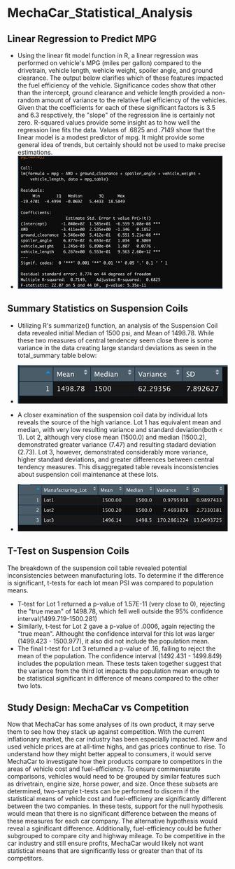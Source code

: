 # MechaCar_Statistical_Analysis

## Linear Regression to Predict MPG
* Using the linear fit model function in R, a linear regression was performed on vehicle's MPG (miles per gallon) compared to the drivetrain, vehicle length, wehicle weight, spoiler angle, and ground clearance. The output below clarifies which of these features impacted the fuel efficiency of the vehicle. Significance codes show that other than the intercept, ground clearance and vehicle length provided a non-random amount of variance to the relative fuel efficiency of the vehicles. Given that the coefficients for each of these significant factors is 3.5 and 6.3 respctively, the "slope" of the regression line is certainly not zero. R-squared values provide some insight as to how well the regression line fits the data. Values of .6825 and .7149 show that the linear model is a modest predictor of mpg. It might provide some general idea of trends, but certainly should not be used to make precise estimations.
* ![MPG influence of other factors](https://github.com/manBow1119/MechaCar_Statistical_Analysis/blob/main/MechaCar_linreg.png)

## Summary Statistics on Suspension Coils
* Utilizing R's summarize() function, an analysis of the Suspension Coil data revealed initial Median of 1500 psi, and Mean of 1498.78. While these two measures of central tendencey seem close there is some variance in the data creating large standard deviations as seen in the total_summary table below:
* ![Total Summary of Suspension Coil Data](https://github.com/manBow1119/MechaCar_Statistical_Analysis/blob/main/total_summary_suspension_coil.png)

* A closer examination of the suspension coil data by individual lots reveals the source of the high variance. Lot 1 has equivalent mean and median, with very low resulting variance and standard deviation(both < 1). Lot 2, although very close mean (1500.0) and median (1500.2), demonstrated greater variance (7.47) and resulting stadard deviation (2.73). Lot 3, however, demonstrated considerably more variance, higher standard deviations, and greater differences between central tendency measures. This disaggregated table reveals inconsistencies about suspension coil maintenance at these lots.
* ![Lot Summary of Suspension Coil Data](https://github.com/manBow1119/MechaCar_Statistical_Analysis/blob/main/Lot%20_summary_suspension_coil.png)

## T-Test on Suspension Coils
The breakdown of the suspension coil table revealed potential inconsistencies between manufacturing lots. To determine if the difference is significant, t-tests for each lot mean PSI was compared to population means. 
 * T-test for Lot 1 returned a p-value of 1.57E-11 (very close to 0), rejecting the "true mean" of 1498.78, which fell well outside the 95% confidence interval(1499.719-1500.281)
 * Similarly, t-test for Lot 2 gave a p-value of .0006, again rejecting the "true mean". Althought the confidence interval for this lot was larger (1499.423 - 1500.977), it also did not include the population mean.
 * The final t-test for Lot 3 returned a p-value of .16, failing to reject the mean of the population. The confidence interval (1492.431 - 1499.849) includes the population mean. These tests taken together suggest that the variance from the third lot impacts the population mean enough to be statistical significant in difference of means compared to the other two lots.

## Study Design: MechaCar vs Competition
Now that MechaCar has some analyses of its own product, it may serve them to see how they stack up against competition. With the current inflationary market, the car industry has been especially impacted. New and used vehicle prices are at all-time highs, and gas prices continue to rise. To understand how they might better appeal to consumers, it would serve MechaCar to investigate how their products compare to competitors in the areas of vehicle cost and fuel-efficiency. To ensure commensurate comparisons, vehicles would need to be grouped by similar features such as drivetrain, engine size, horse power, and size. Once these subsets are determined, two-sample t-tests can be performed to discern if the statistical means of vehicle cost and fuel-efficieny are significantly different between the two companies. In these tests, support for the null hypothesis would mean that there is no significant difference between the means of these measures for each car company. The alternative hypothesis would reveal a sginificant difference. Additionally, fuel-efficiency could be futher subgrouped to compare city and highway mileage. To be competitive in the car industry and still ensure profits, MechaCar would likely not want statistical means that are significantly less or greater than that of its competitors.
